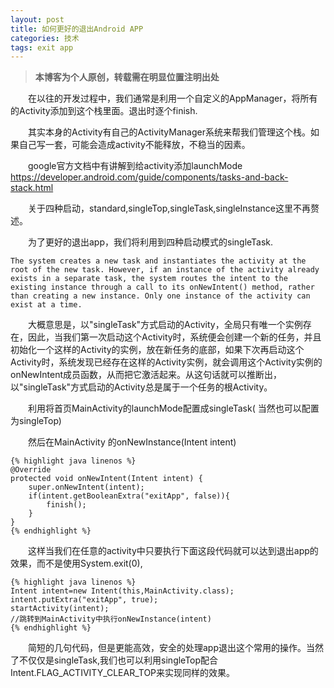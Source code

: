 ```yaml
---
layout: post
title: 如何更好的退出Android APP
categories: 技术
tags: exit app
---
```

> **本博客为个人原创，转载需在明显位置注明出处**

&emsp;&emsp;在以往的开发过程中，我们通常是利用一个自定义的AppManager，将所有的Activity添加到这个栈里面。退出时逐个finish.

&emsp;&emsp;其实本身的Activity有自己的ActivityManager系统来帮我们管理这个栈。如果自己写一套，可能会造成activity不能释放，不稳当的因素。

&emsp;&emsp;google官方文档中有讲解到给activity添加launchMode
https://developer.android.com/guide/components/tasks-and-back-stack.html

&emsp;&emsp;关于四种启动，standard,singleTop,singleTask,singleInstance这里不再赘述。

&emsp;&emsp;为了更好的退出app，我们将利用到四种启动模式的singleTask.
	
	The system creates a new task and instantiates the activity at the root of the new task. However, if an instance of the activity already exists in a separate task, the system routes the intent to the existing instance through a call to its onNewIntent() method, rather than creating a new instance. Only one instance of the activity can exist at a time.

&emsp;&emsp;大概意思是，以"singleTask"方式启动的Activity，全局只有唯一个实例存在，因此，当我们第一次启动这个Activity时，系统便会创建一个新的任务，并且初始化一个这样的Activity的实例，放在新任务的底部，如果下次再启动这个Activity时，系统发现已经存在这样的Activity实例，就会调用这个Activity实例的onNewIntent成员函数，从而把它激活起来。从这句话就可以推断出，以"singleTask"方式启动的Activity总是属于一个任务的根Activity。

&emsp;&emsp;利用将首页MainActivity的launchMode配置成singleTask( 当然也可以配置为singleTop)

&emsp;&emsp;然后在MainActivity 的onNewInstance(Intent intent) 

	{% highlight java linenos %}
	@Override
	protected void onNewIntent(Intent intent) {
		super.onNewIntent(intent);
		if(intent.getBooleanExtra("exitApp", false)){
			finish();
		}
	}
	{% endhighlight %}

&emsp;&emsp;这样当我们在任意的activity中只要执行下面这段代码就可以达到退出app的效果，而不是使用System.exit(0),

	{% highlight java linenos %}
	Intent intent=new Intent(this,MainActivity.class);
	intent.putExtra("exitApp", true);
	startActivity(intent);
	//跳转到MainActivity中执行onNewInstance(intent)
	{% endhighlight %} 
	
&emsp;&emsp;简短的几句代码，但是更能高效，安全的处理app退出这个常用的操作。当然了不仅仅是singleTask,我们也可以利用singleTop配合Intent.FLAG_ACTIVITY_CLEAR_TOP来实现同样的效果。 